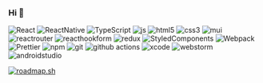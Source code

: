 ### Hi 👋
<p>
  <img alt="React" src="https://img.shields.io/badge/-React-45b8d8?style=flat-square&logo=react&logoColor=white" />
  <img alt="ReactNative" src="https://img.shields.io/badge/-React Native-45b8d8?style=flat-square&logo=react&logoColor=white" />
  <img alt="TypeScript" src="https://img.shields.io/badge/-TypeScript-007ACC?style=flat-square&logo=typescript&logoColor=white" />
  <img alt="js" src="https://img.shields.io/badge/-JavaScript-F7B93E?style=flat-square&logo=javascript&logoColor=white" />
  <img alt="html5" src="https://img.shields.io/badge/-HTML5-E34F26?style=flat-square&logo=html5&logoColor=white" />
  <img alt="css3" src="https://img.shields.io/badge/-CSS3-007ACC?style=flat-square&logo=css3&logoColor=white" />
  <img alt="mui" src="https://img.shields.io/badge/-MUI-007ACC?style=flat-square&logo=mui&logoColor=white" />
  <img alt="reactrouter" src="https://img.shields.io/badge/-React Router-b8142a?style=flat-square&logo=reactrouter&logoColor=white" />
  <img alt="reacthookform" src="https://img.shields.io/badge/-React Hook Form-ec5990?style=flat-square&logo=reacthookform&logoColor=white" />
  <img alt="redux" src="https://img.shields.io/badge/-Redux-764ABC?style=flat-square&logo=redux&logoColor=white" />
  <img alt="StyledComponents" src="https://img.shields.io/badge/-Styled_Components-db7092?style=flat-square&logo=styled-components&logoColor=white" />
  <img alt="Webpack" src="https://img.shields.io/badge/-Webpack-8DD6F9?style=flat-square&logo=webpack&logoColor=white" /> 
<!--   <img alt="GraphQL" src="https://img.shields.io/badge/-GraphQL-E10098?style=flat-square&logo=graphql&logoColor=white" /> -->
<!--   <img alt="Apollo" src="https://img.shields.io/badge/-Apollo%20GraphQL-311C87?style=flat-square&logo=apollo-graphql&logoColor=white" /> -->
  <img alt="Prettier" src="https://img.shields.io/badge/-Prettier-F7B93E?style=flat-square&logo=prettier&logoColor=white" />
  <img alt="npm" src="https://img.shields.io/badge/-NPM-CB3837?style=flat-square&logo=npm&logoColor=white" />
  <img alt="git" src="https://img.shields.io/badge/-Git-F05032?style=flat-square&logo=git&logoColor=white" />
  <img alt="github actions" src="https://img.shields.io/badge/-Github_Actions-2088FF?style=flat-square&logo=github-actions&logoColor=white" />
  <img alt="xcode" src="https://img.shields.io/badge/-Xcode-065b94?style=flat-square&logo=xcode&logoColor=white" />
  <img alt="webstorm" src="https://img.shields.io/badge/-WebStorm-4197d1?style=flat-square&logo=webstorm&logoColor=white" />
  <img alt="androidstudio" src="https://img.shields.io/badge/-Android Studio-31a86e?style=flat-square&logo=androidstudio&logoColor=white" />
</p>

<!--- [![trophy](https://github-profile-trophy.vercel.app/?username=AVoudromnianos&rank=SECRET,SSS,SS,S,A,AA,AAA&theme=darkhub&margin-w=15no-bg=true&no-frame=true)](https://github.com/ryo-ma/github-profile-trophy) -->

[![roadmap.sh](https://roadmap.sh/card/tall/66ceeb3986ab8b2c174957a6?variant=dark)](https://roadmap.sh)
